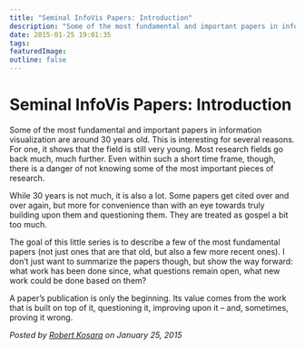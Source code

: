 ```yaml
---
title: "Seminal InfoVis Papers: Introduction"
description: "Some of the most fundamental and important papers in information visualization are around 30 years old. This is interesting for several reasons. For one, it shows that the field is still very young. Most research fields go back much, much further. Even within such a short time frame, though, there is a danger of not knowing some of the most important pieces of research."
date: 2015-01-25 19:01:35
tags: 
featuredImage: 
outline: false
---
```


# Seminal InfoVis Papers: Introduction

Some of the most fundamental and important papers in information visualization are around 30 years old. This is interesting for several reasons. For one, it shows that the field is still very young. Most research fields go back much, much further. Even within such a short time frame, though, there is a danger of not knowing some of the most important pieces of research.

While 30 years is not much, it is also a lot. Some papers get cited over and over again, but more for convenience than with an eye towards truly building upon them and questioning them. They are treated as gospel a bit too much.

The goal of this little series is to describe a few of the most fundamental papers (not just ones that are that old, but also a few more recent ones). I don’t just want to summarize the papers though, but show the way forward: what work has been done since, what questions remain open, what new work could be done based on them?

A paper’s publication is only the beginning. Its value comes from the work that is built on top of it, questioning it, improving upon it – and, sometimes, proving it wrong.


_Posted by <a href="/about">Robert Kosara</a> on January 25, 2015_


